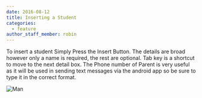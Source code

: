 ```yaml
---
date: 2016-08-12
title: Inserting a Student
categories:
  - feature
author_staff_member: robin
---
```

To insert a student Simply Press the Insert Button. The details are broad however only a name is required, the rest are optional. Tab key is a shortcut to move to the next detail box. The Phone number of Parent is very useful as it will be used in sending text messages via the android app so be sure to type it in the correct format.


![Man](https://esms.github.io/ESMS/images/insert.PNG)

